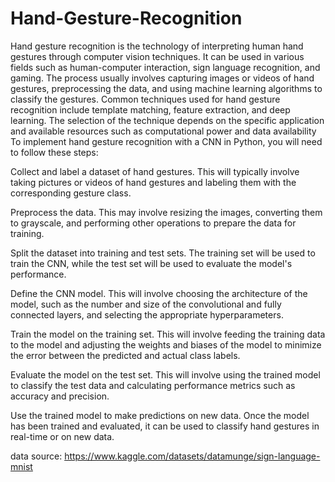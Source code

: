 # Hand-Gesture-Recognition
Hand gesture recognition is the technology of interpreting human hand gestures through computer vision techniques. It can be used in various fields such as human-computer interaction, sign language recognition, and gaming. The process usually involves capturing images or videos of hand gestures, preprocessing the data, and using machine learning algorithms to classify the gestures. Common techniques used for hand gesture recognition include template matching, feature extraction, and deep learning. The selection of the technique depends on the specific application and available resources such as computational power and data availability
To implement hand gesture recognition with a CNN in Python, you will need to follow these steps:

Collect and label a dataset of hand gestures. This will typically involve taking pictures or videos of hand gestures and labeling them with the corresponding gesture class.

Preprocess the data. This may involve resizing the images, converting them to grayscale, and performing other operations to prepare the data for training.

Split the dataset into training and test sets. The training set will be used to train the CNN, while the test set will be used to evaluate the model's performance.

Define the CNN model. This will involve choosing the architecture of the model, such as the number and size of the convolutional and fully connected layers, and selecting the appropriate hyperparameters.

Train the model on the training set. This will involve feeding the training data to the model and adjusting the weights and biases of the model to minimize the error between the predicted and actual class labels.

Evaluate the model on the test set. This will involve using the trained model to classify the test data and calculating performance metrics such as accuracy and precision.

Use the trained model to make predictions on new data. Once the model has been trained and evaluated, it can be used to classify hand gestures in real-time or on new data.

data source: https://www.kaggle.com/datasets/datamunge/sign-language-mnist
